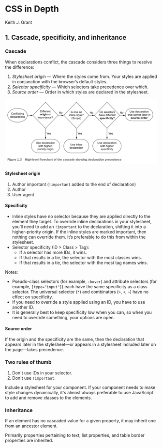 # CSS in Depth

Keith J. Grant

## 1. Cascade, specificity, and inheritance

### Cascade

When declarations conflict, the cascade considers three things to resolve the difference:

1. *Stylesheet origin* — Where the styles come from. Your styles are applied in conjunction with the browser’s default styles.
2. *Selector specificity* — Which selectors take precedence over which.
3. *Source order* — Order in which styles are declared in the stylesheet.

![High-level flowchart of the cascade showing declaration precedence](images/cascade-flowchart.png)

#### Stylesheet origin

1. Author important (`!important` added to the end of declaration)
2. Author
3. User agent

#### Specificity

- Inline styles have no selector because they are applied directly to the element they target. To override inline declarations in your stylesheet, you’ll need to add an `!important` to the declaration, shifting it into a higher-priority origin. If the inline styles are marked important, then nothing can override them. It’s preferable to do this from within the stylesheet.
- Selector specificity (ID > Class > Tag):
  - If a selector has more IDs, it wins.
  - If that results in a tie, the selector with the most classes wins. 
  - If that results in a tie, the selector with the most tag names wins.

Notes:

- Pseudo-class selectors (for example, `:hover`) and attribute selectors (for example, `[type="input"]`) each have the same specificity as a class selector. The universal selector (`*`) and combinators (`>`, `+`, `~`) have no effect on specificity.
- If you need to override a style applied using an ID, you have to use another ID.
- It is generally best to keep specificity low when you can, so when you need to override something, your options are open.

#### Source order

If the origin and the specificity are the same, then the declaration that appears later in the stylesheet—or appears in a stylesheet included later on the page—takes precedence.

### Two rules of thumb

1. Don't use IDs in your selector.
2. Don't use `!important`.

Include a stylesheet for your component. If your component needs to make style changes dynamically, it's almost always preferable to use JavaScript to add and remove classes to the elements.

### Inheritance

If an element has no cascaded value for a given property, it may inherit one from an ancestor element.

Primarily properties pertaining to text, list properties, and table border properties are inherited.